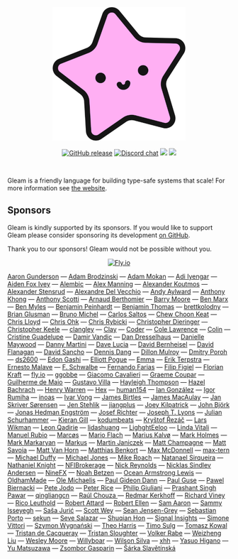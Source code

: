 <p align="center">
  <img src="images/lucy.png" alt="Lucy, Gleam's mascot">
</p>

<p align="center">
  <a href="https://github.com/gleam-lang/gleam/releases"><img src="https://img.shields.io/github/release/gleam-lang/gleam" alt="GitHub release"></a>
  <a href="https://discord.gg/Fm8Pwmy"><img src="https://img.shields.io/discord/768594524158427167?color=blue" alt="Discord chat"></a>
  <a><img src="https://github.com/gleam-lang/gleam/workflows/ci/badge.svg?branch=main"></a>
  <a href="https://gitpod.io/#https://github.com/gleam-lang/gleam"><img src="https://img.shields.io/badge/Gitpod-ready--to--code-blue?logo=gitpod"></a>
</p>

<!-- A spacer -->
<div>&nbsp;</div>

Gleam is a friendly language for building type-safe systems that scale! For more
information see [the website](https://gleam.run).

## Sponsors

Gleam is kindly supported by its sponsors. If you would like to support Gleam
please consider sponsoring its development [on GitHub](https://github.com/sponsors/lpil).

Thank you to our sponsors! Gleam would not be possible without you.

<center>
  <a href="https://fly.io/"><img width=250 src="https://gleam.run/images/sponsors/fly.svg" alt="Fly.io"></a>
</center>

<!-- Below this line this file is autogenerated -->
[Aaron Gunderson](https://github.com/agundy) — [Adam Brodzinski](https://github.com/AdamBrodzinski) — [Adam Mokan](https://github.com/amokan) — [Adi Iyengar](https://github.com/thebugcatcher) — [Aiden Fox Ivey](https://github.com/aidenfoxivey) — [Alembic](https://alembic.com.au) — [Alex Manning](https://github.com/rawhat) — [Alexander Koutmos](https://github.com/akoutmos) — [Alexander Stensrud](https://github.com/spektroskop) — [Alexandre Del Vecchio](https://github.com/defgenx) — [Andy Aylward](https://github.com/aaylward) — [Anthony Khong](https://github.com/anthony-khong) — [Anthony Scotti](https://github.com/amscotti) — [Arnaud Berthomier](https://github.com/oz) — [Barry Moore](https://github.com/chiroptical) — [Ben Marx](https://github.com/bgmarx) — [Ben Myles](https://github.com/benmyles) — [Benjamin Peinhardt](https://github.com/bcpeinhardt) — [Benjamin Thomas](https://github.com/bentomas) — [brettkolodny](https://github.com/brettkolodny) — [Brian Glusman](https://github.com/bglusman) — [Bruno Michel](https://github.com/nono) — [Carlos Saltos](https://github.com/csaltos) — [Chew Choon Keat](https://github.com/choonkeat) — [Chris Lloyd](https://github.com/chrislloyd) — [Chris Ohk](https://github.com/utilForever) — [Chris Rybicki](https://github.com/Chriscbr) — [Christopher Dieringer](https://github.com/cdaringe) — [Christopher Keele](https://github.com/christhekeele) — [clangley](https://github.com/clangley) — [Clay](https://github.com/connorlay) — [Coder](https://github.com/coder) — [Cole Lawrence](https://github.com/colelawrence) — [Colin](https://github.com/insanitybit) — [Cristine Guadelupe](https://github.com/cristineguadelupe) — [Damir Vandic](https://github.com/dvic) — [Dan Dresselhaus](https://github.com/ddresselhaus) — [Danielle Maywood](https://github.com/DanielleMaywood) — [Danny Martini](https://github.com/despairblue) — [Dave Lucia](https://github.com/davydog187) — [David Bernheisel](https://github.com/dbernheisel) — [David Flanagan](https://github.com/rawkode) — [David Sancho](https://github.com/davesnx) — [Dennis Dang](https://github.com/dangdennis) — [Dillon Mulroy](https://github.com/dmmulroy) — [Dmitry Poroh](https://github.com/poroh) — [ds2600](https://github.com/ds2600) — [Edon Gashi](https://github.com/edongashi) — [Elliott Pogue](https://github.com/epogue) — [Emma](https://github.com/Emma-Fuller) — [Erik Terpstra](https://github.com/eterps) — [Ernesto Malave](https://github.com/oberernst) — [F. Schwalbe](https://github.com/fschwalbe) — [Fernando Farias](https://github.com/nandofarias) — [Filip Figiel](https://github.com/ffigiel) — [Florian Kraft](https://github.com/floriank) — [fly.io](https://github.com/superfly) — [ggobbe](https://github.com/ggobbe) — [Giacomo Cavalieri](https://github.com/giacomocavalieri) — [Graeme Coupar](https://github.com/obmarg) — [Guilherme de Maio](https://github.com/nirev) — [Gustavo Villa](https://github.com/gfvcastro) — [Hayleigh Thompson](https://github.com/hayleigh-dot-dev) — [Hazel Bachrach](https://github.com/hibachrach) — [Henry Warren](https://github.com/henrysdev) — [Hex](https://github.com/hexpm) — [human154](https://github.com/human154) — [Ian González](https://github.com/Ian-GL) — [Igor Rumiha](https://github.com/irumiha) — [inoas](https://github.com/inoas) — [Ivar Vong](https://github.com/ivarvong) — [James Birtles](https://github.com/jamesbirtles) — [James MacAulay](https://github.com/jamesmacaulay) — [Jan Skriver Sørensen](https://github.com/monzool) — [Jen Stehlik](https://github.com/okkdev) — [jiangplus](https://github.com/jiangplus) — [Joey Kilpatrick](https://github.com/joeykilpatrick) — [John Björk](https://github.com/JohnBjrk) — [Jonas Hedman Engström](https://github.com/JonasHedEng) — [Josef Richter](https://github.com/josefrichter) — [Joseph T. Lyons](https://github.com/JosephTLyons) — [Julian Schurhammer](https://github.com/schurhammer) — [Kieran Gill](https://github.com/kierangilliam) — [kodumbeats](https://github.com/kodumbeats) — [Kryštof Řezáč](https://github.com/krystofrezac) — [Lars Wikman](https://github.com/lawik) — [Leon Qadirie](https://github.com/leonqadirie) — [lidashuang](https://github.com/defp) — [LighghtEeloo](https://github.com/LighghtEeloo) — [Linda Vitali](https://github.com/vitlinda) — [Manuel Rubio](https://github.com/manuel-rubio) — [Marcøs](https://github.com/ideaMarcos) — [Mario Flach](https://github.com/redrabbit) — [Marius Kalvø](https://github.com/mariuskalvo) — [Mark Holmes](https://github.com/markholmes) — [Mark Markaryan](https://github.com/markmark206) — [Markus](https://github.com/markusfeyh) — [Martin Janiczek](https://github.com/Janiczek) — [Matt Champagne](https://github.com/han-tyumi) — [Matt Savoia](https://github.com/matt-savvy) — [Matt Van Horn](https://github.com/mattvanhorn) — [Matthias Benkort](https://github.com/KtorZ) — [Max McDonnell](https://github.com/maxmcd) — [max-tern](https://github.com/max-tern) — [Michael Duffy](https://github.com/stunthamster) — [Michael Jones](https://github.com/michaeljones) — [Mike Roach](https://github.com/mroach) — [Natanael Sirqueira](https://github.com/natanaelsirqueira) — [Nathaniel Knight](https://github.com/nathanielknight) — [NFIBrokerage](https://github.com/NFIBrokerage) — [Nick Reynolds](https://github.com/ndreynolds) — [Nicklas Sindlev Andersen](https://github.com/NicklasXYZ) — [NineFX](http://www.ninefx.com) — [Noah Betzen](https://github.com/Nezteb) — [Ocean Armstrong Lewis](https://github.com/oceanlewis) — [OldhamMade](https://github.com/OldhamMade) — [Ole Michaelis](https://github.com/OleMchls) — [Paul Gideon Dann](https://github.com/giddie) — [Paul Guse](https://github.com/pguse) — [Pawel Biernacki](https://github.com/biernacki) — [Pete Jodo](https://github.com/petejodo) — [Peter Rice](https://github.com/pvsr) — [Philip Giuliani](https://github.com/philipgiuliani) — [Prashant Singh Pawar](https://github.com/prashantpawar) — [qingliangcn](https://github.com/qingliangcn) — [Raúl Chouza ](https://github.com/chouzar) — [Redmar Kerkhoff](https://github.com/redmar) — [Richard Viney](https://github.com/richard-viney) — [Rico Leuthold](https://github.com/rico) — [Robert Attard](https://github.com/TanklesXL) — [Robert Ellen](https://github.com/rellen) — [Sam Aaron](https://github.com/samaaron) — [Sammy Isseyegh](https://github.com/bkspace) — [Saša Jurić](https://github.com/sasa1977) — [Scott Wey](https://github.com/scottwey) — [Sean Jensen-Grey](https://github.com/seanjensengrey) — [Sebastian Porto](https://github.com/sporto) — [sekun](https://github.com/sekunho) — [Seve Salazar](https://github.com/tehprofessor) — [Shuqian Hon](https://github.com/honsq90) — [Signal Insights](https://github.com/signalinsights) — [Simone Vittori](https://github.com/simonewebdesign) — [Szymon Wygnański](https://github.com/finalclass) — [Theo Harris](https://github.com/Theosaurus-Rex) — [Timo Sulg](https://github.com/timgluz) — [Tomasz Kowal](https://github.com/tomekowal) — [Tristan de Cacqueray](https://github.com/TristanCacqueray) — [Tristan Sloughter](https://github.com/tsloughter) — [Volker Rabe](https://github.com/yelps) — [Weizheng Liu](https://github.com/weizhliu) — [Wesley Moore](https://github.com/wezm) — [Willyboar](https://github.com/Willyboar) — [Wilson Silva](https://github.com/wilsonsilva) — [xhh](https://github.com/xhh) — [Yasuo Higano](https://github.com/Yasuo-Higano) — [Yu Matsuzawa](https://github.com/ymtszw) — [Zsombor Gasparin](https://github.com/gasparinzsombor) — [Šárka Slavětínská](https://github.com/sarkasl)